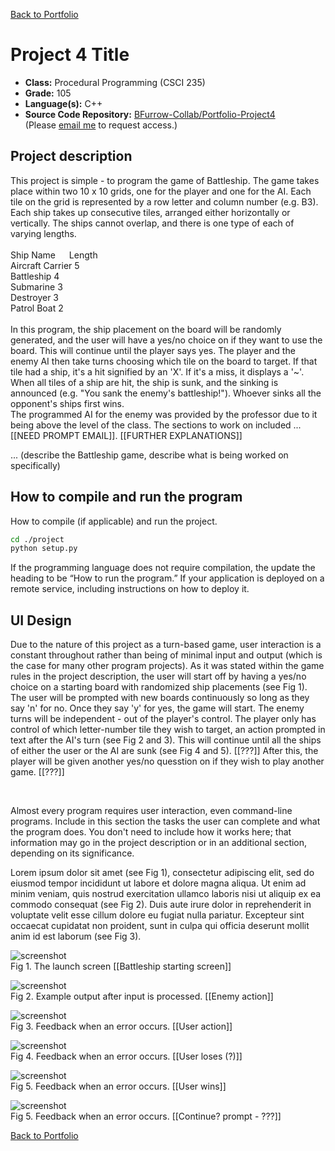 [Back to Portfolio](./)

Project 4 Title
===============

-   **Class:** Procedural Programming (CSCI 235)
-   **Grade:** 105
-   **Language(s):** C++
-   **Source Code Repository:** [BFurrow-Collab/Portfolio-Project4](https://github.com/BFurrow-Collab/Portfolio-Project4)  
    (Please [email me](mailto:BPFurrow@csustudent.net?subject=GitHub%20Access) to request access.)

## Project description

This project is simple - to program the game of Battleship. 
The game takes place within two 10 x 10 grids, one for the player and one for the AI. Each tile on the grid is represented by a row letter and column number (e.g. B3). Each ship takes up consecutive tiles, arranged either horizontally or vertically. The ships cannot overlap, and there is one type of each of varying lengths. 
<br/><br/>
Ship Name	&emsp;        Length<br/>
Aircraft Carrier    5<br/>
Battleship	        4<br/>
Submarine	        3<br/>
Destroyer	        3<br/>
Patrol Boat	        2<br/>
<br/>
In this program, the ship placement on the board will be randomly generated, and the user will have a yes/no choice on if they want to use the board. This will continue until the player says yes. The player and the enemy AI then take turns choosing which tile on the board to target. If that tile had a ship, it's a hit signified by an 'X'. If it's a miss, it displays a '~'. When all tiles of a ship are hit, the ship is sunk, and the sinking is announced (e.g. "You sank the enemy's battleship!"). Whoever sinks all the opponent's ships first wins.
<br/>
The programmed AI for the enemy was provided by the professor due to it being above the level of the class. The sections to work on included ... [[NEED PROMPT EMAIL]]. [[FURTHER EXPLANATIONS]] 

... (describe the Battleship game, describe what is being worked on specifically)

## How to compile and run the program

How to compile (if applicable) and run the project.

```bash
cd ./project
python setup.py
```

If the programming language does not require compilation, the update the heading to be “How to run the program.” If your application is deployed on a remote service, including instructions on how to deploy it.

## UI Design

Due to the nature of this project as a turn-based game, user interaction is a constant throughout rather than being of minimal input and output (which is the case for many other program projects). As it was stated within the game rules in the project description, the user will start off by having a yes/no choice on a starting board with randomized ship placements (see Fig 1). The user will be prompted with new boards continuously so long as they say 'n' for no. Once they say 'y' for yes, the game will start. The enemy turns will be independent - out of the player's control. The player only has control of which letter-number tile they wish to target, an action prompted in text after the AI's turn (see Fig 2 and 3). This will continue until all the ships of either the user or the AI are sunk (see Fig 4 and 5). [[???]] After this, the player will be given another yes/no quesstion on if they wish to play another game. [[???]]

<br/>


Almost every program requires user interaction, even command-line programs. Include in this section the tasks the user can complete and what the program does. You don't need to include how it works here; that information may go in the project description or in an additional section, depending on its significance.

Lorem ipsum dolor sit amet (see Fig 1), consectetur adipiscing elit, sed do eiusmod tempor incididunt ut labore et dolore magna aliqua. Ut enim ad minim veniam, quis nostrud exercitation ullamco laboris nisi ut aliquip ex ea commodo consequat (see Fig 2). Duis aute irure dolor in reprehenderit in voluptate velit esse cillum dolore eu fugiat nulla pariatur. Excepteur sint occaecat cupidatat non proident, sunt in culpa qui officia deserunt mollit anim id est laborum (see Fig 3).

![screenshot](images/dummy_thumbnail.jpg)  
Fig 1. The launch screen [[Battleship starting screen]]

![screenshot](images/dummy_thumbnail.jpg)  
Fig 2. Example output after input is processed. [[Enemy action]]

![screenshot](images/dummy_thumbnail.jpg)  
Fig 3. Feedback when an error occurs. [[User action]]

![screenshot](images/dummy_thumbnail.jpg)  
Fig 4. Feedback when an error occurs. [[User loses (?)]]

![screenshot](images/dummy_thumbnail.jpg)  
Fig 5. Feedback when an error occurs. [[User wins]]

![screenshot](images/dummy_thumbnail.jpg)  
Fig 5. Feedback when an error occurs. [[Continue? prompt - ???]]

[Back to Portfolio](./)
